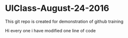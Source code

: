 # UIClass-August-24-2016
This git repo is created for demonstration of github training


Hi every one i  have modified one line of code

